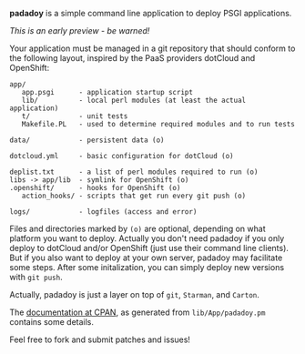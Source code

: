 **padadoy** is a simple command line application to deploy PSGI applications.

*This is an early preview - be warned!*

Your application must be managed in a git repository that should conform to 
the following layout, inspired by the PaaS providers dotCloud and OpenShift:

    app/
       app.psgi      - application startup script
       lib/          - local perl modules (at least the actual application)
       t/            - unit tests
       Makefile.PL   - used to determine required modules and to run tests
      
    data/            - persistent data (o)

    dotcloud.yml     - basic configuration for dotCloud (o)
    
    deplist.txt      - a list of perl modules required to run (o)
    libs -> app/lib  - symlink for OpenShift (o)
    .openshift/      - hooks for OpenShift (o)
       action_hooks/ - scripts that get run every git push (o)

    logs/            - logfiles (access and error)
     
Files and directories marked by `(o)` are optional, depending on what platform
you want to deploy. Actually you don't need padadoy if you only deploy to
dotCloud and/or OpenShift (just use their command line clients). But if you
also want to deploy at your own server, padadoy may facilitate some steps.
After some initalization, you can simply deploy new versions with `git push`.

Actually, padadoy is just a layer on top of `git`, `Starman`, and `Carton`.

The [documentation at CPAN](http://search.cpan.org/dist/App-padadoy/), as 
generated from `lib/App/padadoy.pm` contains some details.

Feel free to fork and submit patches and issues!
